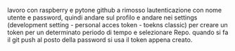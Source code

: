 lavoro con raspberry e pytone github a rimosso lautenticazione con nome utente
 e password, quindi andare sul profilo e andare nei settings 
 (development setting - personal acces token - toekns classic) 
 per creare un token per un determinato periodo di tempo e selezionare Repo. 
 quando si fa il git push al posto della password si usa il token appena creato.

